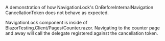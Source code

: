 ﻿A demonstration of how NavigationLock's OnBeforeInternalNavigation CancellationToken does not behave as expected.

NavigationLock component is inside of BlazorTesting.Client/Pages/Counter.razor. Navigating to the counter page and away will call the delegate registered against the cancellation token.

